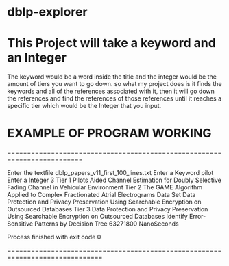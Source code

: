 # dblp-explorer

<h1>
  This Project will take a keyword and an Integer
 </h1>
 
 The keyword would be a word inside the title and the integer would be the amount of tiers you want to go down.
 so what my project does is it finds the keywords and all of the references associated with it, then it will go down the references and 
 find the references of those references until it reaches a specific tier which would be the Integer that you input.

<h1>
  EXAMPLE OF PROGRAM WORKING
  </h1>
  =========================================================================
  
 Enter the textfile
dblp_papers_v11_first_100_lines.txt
Enter a Keyword
pilot
Enter a Integer
3
Tier 1
Pilots Aided Channel Estimation for Doubly Selective Fading Channel in Vehicular Environment
Tier 2
The GAME Algorithm Applied to Complex Fractionated Atrial Electrograms Data Set
Data Protection and Privacy Preservation Using Searchable Encryption on Outsourced Databases
Tier 3
Data Protection and Privacy Preservation Using Searchable Encryption on Outsourced Databases
Identify Error-Sensitive Patterns by Decision Tree
63271800 NanoSeconds

Process finished with exit code 0

==============================================================================
